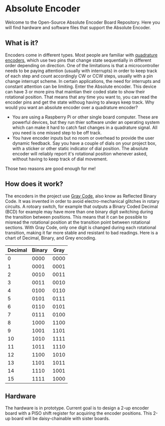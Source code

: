 # Absolute Encoder
Welcome to the Open-Source Absolute Encoder Board Repository. Here you will find hardware and software files that support the Absolute Encoder.

## What is it?
Encoders come in different types. Most people are familiar with [quadrature encoders](https://en.wikipedia.org/wiki/Incremental_encoder#Quadrature_outputs), which use two pins that change state sequentially in different order depending on direction. One of the limitations is that a microcontroller needs to be paying attention (usually with interrupts) in order to keep track of each step and count accordingly CW or CCW steps, usually with a pin change interrupt scheme. In certain applications, the need for interrupts and constant attention can be limiting. Enter the Absolute encoder. This device can have 3 or more pins that maintian their coded state to show their rotational position. That means that any time you want to, you can read the encoder pins and get the state withoug having to always keep track. Why would you want an absolute encoder over a quadrature encoder?

- You are using a Raspberry Pi or other single board computer. These are powerful devices, but they run thier software under an operating system which can make it hard to catch fast changes in a quadrature signal. All you need is one missed step to be off track. 
- You have encoder inputs but no room or overhead to provide the user dynamic feedback. Say you have a couple of dials on your project box, with a sticker or other static indicator of dial position. The absolute encoder will reliably report it's rotational position whenever asked, without having to keep track of dial movement.

Those two reasons are good enough for me! 

## How does it work?
The encoders in the project use [Gray Code](https://en.wikipedia.org/wiki/Gray_code), also know as Reflected Binary Code. It was invented in order to avoid electro-mechanical glitches in rotary circuits. A rotoary switch, for example that outputs a Binary Coded Decimal (BCD) for example may have more than one binary digit switching during the transition between positions. This means that it can be possible to misread the rotational position at the transition point between rotational sections. With Gray Code, only one digit is changed during each rotational transition, making it far more stable and resistant to bad readings. Here is a chart of Decimal, Binary, and Grey encoding.

Decimal  | Binary  | Gray
-------- | ------- | -----
0  | 0000 | 0000
1  | 0001 | 0001
2  | 0010 | 0011
3  | 0011 | 0010
4  | 0100 | 0110
5  | 0101 | 0111
6  | 0110 | 0101
7  | 0111 | 0100
8  | 1000 | 1100
9  | 1001 | 1101
10  | 1010 | 1111
11  | 1011 | 1110
12  | 1100 | 1010
13  | 1101 | 1011
14  | 1110 | 1001
15  | 1111 | 1000

## Hardware
The hardware is in prototype. Current goal is to design a 2-up encoder board with a PISO shift register for acquiring the encoder positions. This 2-up board will be daisy-chainable with sister boards.
